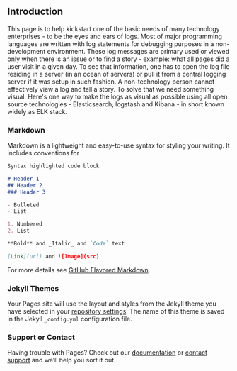 ## Introduction

This page is to help kickstart one of the basic needs of many technology enterprises - to be the eyes and ears of logs. Most of major programming languages are written with log statements for debugging purposes in a non-development environment. These log messages are primary used or viewed only when there is an issue or to find a story - example: what all pages did a user visit in a given day. To see that information, one has to open the log file residing in a server (in an ocean of servers) or pull it from a central logging server if it was setup in such fashion. A non-technology person cannot effectively view a log and tell a story. To solve that we need something visual. Here's one way to make the logs as visual as possible using all open source technologies - Elasticsearch, logstash and Kibana - in short known widely as ELK stack. 

### Markdown

Markdown is a lightweight and easy-to-use syntax for styling your writing. It includes conventions for

```markdown
Syntax highlighted code block

# Header 1
## Header 2
### Header 3

- Bulleted
- List

1. Numbered
2. List

**Bold** and _Italic_ and `Code` text

[Link](url) and ![Image](src)
```

For more details see [GitHub Flavored Markdown](https://guides.github.com/features/mastering-markdown/).

### Jekyll Themes

Your Pages site will use the layout and styles from the Jekyll theme you have selected in your [repository settings](https://github.com/sriramkannan/elk/settings). The name of this theme is saved in the Jekyll `_config.yml` configuration file.

### Support or Contact

Having trouble with Pages? Check out our [documentation](https://help.github.com/categories/github-pages-basics/) or [contact support](https://github.com/contact) and we’ll help you sort it out.
